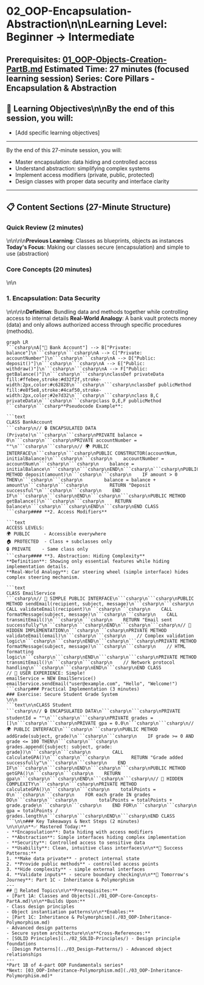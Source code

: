 # 02_OOP-Encapsulation-Abstraction\n\n**Learning Level**: Beginner → Intermediate
**Prerequisites**: [01_OOP-Objects-Creation-PartB.md](01_OOP-Objects-Creation-PartB.md)
**Estimated Time**: 27 minutes (focused learning session)
**Series**: Core Pillars - Encapsulation & Abstraction
---
## 🎯 Learning Objectives\n\nBy the end of this session, you will:
- [Add specific learning objectives]
---
By the end of this 27-minute session, you will:
- Master encapsulation: data hiding and controlled access
- Understand abstraction: simplifying complex systems
- Implement access modifiers (private, public, protected)
- Design classes with proper data security and interface clarity
---
## 📋 Content Sections (27-Minute Structure)
### Quick Review (2 minutes)\n\n\n\n**Previous Learning**: Classes as blueprints, objects as instances
**Today's Focus**: Making our classes secure (encapsulation) and simple to use (abstraction)
### Core Concepts (20 minutes)\n\n
### **1. Encapsulation: Data Security**\n\n\n\n**Definition**: Bundling data and methods together while controlling access to internal details
**Real-World Analogy**: A bank vault protects money (data) and only allows authorized access through specific procedures (methods).
```mermaid
graph LR
```csharp\nA["🏦 Bank Account"] --> B["Private: balance"]\n```csharp\n```csharp\nA --> C["Private: accountNumber"]\n```csharp\n```csharp\nA --> D["Public: deposit()"]\n```csharp\n```csharp\nA --> E["Public: withdraw()"]\n```csharp\n```csharp\nA --> F["Public: getBalance()"]\n```csharp\n```csharp\nclassDef privateData fill:#ffebee,stroke:#d32f2f,stroke-width:2px,color:#c62828\n```csharp\n```csharp\nclassDef publicMethod fill:#e8f5e8,stroke:#4caf50,stroke-width:2px,color:#2e7d32\n```csharp\n```csharp\nclass B,C privateData\n```csharp\n```csharpclass D,E,F publicMethod```csharp\n```csharp**Pseudocode Example**:
```text
CLASS BankAccount
```csharp\n// 🔒 ENCAPSULATED DATA (Private)\n```csharp\n```csharp\nPRIVATE balance = 0\n```csharp\n```csharp\nPRIVATE accountNumber = ""\n```csharp\n```csharp\n// 🌍 PUBLIC INTERFACE\n```csharp\n```csharp\nPUBLIC CONSTRUCTOR(accountNum, initialBalance)\n```csharp\n```csharp\n    accountNumber = accountNum\n```csharp\n```csharp\n    balance = initialBalance\n```csharp\n```csharp\nEND\n```csharp\n```csharp\nPUBLIC METHOD deposit(amount)\n```csharp\n```csharp\n    IF amount > 0 THEN\n```csharp\n```csharp\n        balance = balance + amount\n```csharp\n```csharp\n        RETURN "Deposit successful"\n```csharp\n```csharp\n    END IF\n```csharp\n```csharp\nEND\n```csharp\n```csharp\nPUBLIC METHOD getBalance()\n```csharp\n```csharp\n    RETURN balance\n```csharp\n```csharp\nEND\n```csharp\nEND CLASS
```csharp#### **2. Access Modifiers**
```text
ACCESS LEVELS:
🌍 PUBLIC     - Accessible everywhere
🏠 PROTECTED  - Class + subclasses only
🔒 PRIVATE    - Same class only
```csharp#### **3. Abstraction: Hiding Complexity**
**Definition**: Showing only essential features while hiding implementation details.
**Real-World Analogy**: Car steering wheel (simple interface) hides complex steering mechanism.
```text
CLASS EmailService
```csharp\n// 🎯 SIMPLE PUBLIC INTERFACE\n```csharp\n```csharp\nPUBLIC METHOD sendEmail(recipient, subject, message)\n```csharp\n```csharp\n    CALL validateEmail(recipient)\n```csharp\n```csharp\n    CALL formatMessage(subject, message)\n```csharp\n```csharp\n    CALL transmitEmail()\n```csharp\n```csharp\n    RETURN "Email sent successfully"\n```csharp\n```csharp\nEND\n```csharp\n```csharp\n// 🔧 HIDDEN IMPLEMENTATION\n```csharp\n```csharp\nPRIVATE METHOD validateEmail(email)\n```csharp\n```csharp\n    // Complex validation logic\n```csharp\n```csharp\nEND\n```csharp\n```csharp\nPRIVATE METHOD formatMessage(subject, message)\n```csharp\n```csharp\n    // HTML formatting logic\n```csharp\n```csharp\nEND\n```csharp\n```csharp\nPRIVATE METHOD transmitEmail()\n```csharp\n```csharp\n    // Network protocol handling\n```csharp\n```csharp\nEND\n```csharp\nEND CLASS
// 🎯 USER EXPERIENCE: Simple!
emailService = NEW EmailService()
emailService.sendEmail("user@example.com", "Hello", "Welcome!")
```csharp### Practical Implementation (3 minutes)
### Exercise: Secure Student Grade System\n\n```text\n\nCLASS Student
```csharp\n// 🔒 ENCAPSULATED DATA\n```csharp\n```csharp\nPRIVATE studentId = ""\n```csharp\n```csharp\nPRIVATE grades = []\n```csharp\n```csharp\nPRIVATE gpa = 0.0\n```csharp\n```csharp\n// 🌍 PUBLIC INTERFACE\n```csharp\n```csharp\nPUBLIC METHOD addGrade(subject, grade)\n```csharp\n```csharp\n    IF grade >= 0 AND grade <= 100 THEN\n```csharp\n```csharp\n        grades.append({subject: subject, grade: grade})\n```csharp\n```csharp\n        CALL calculateGPA()\n```csharp\n```csharp\n        RETURN "Grade added successfully"\n```csharp\n```csharp\n    END IF\n```csharp\n```csharp\nEND\n```csharp\n```csharp\nPUBLIC METHOD getGPA()\n```csharp\n```csharp\n    RETURN gpa\n```csharp\n```csharp\nEND\n```csharp\n```csharp\n// 🔧 HIDDEN COMPLEXITY\n```csharp\n```csharp\nPRIVATE METHOD calculateGPA()\n```csharp\n```csharp\n    totalPoints = 0\n```csharp\n```csharp\n    FOR each grade IN grades DO\n```csharp\n```csharp\n        totalPoints = totalPoints + grade.grade\n```csharp\n```csharp\n    END FOR\n```csharp\n```csharp\n    gpa = totalPoints / grades.length\n```csharp\n```csharp\nEND\n```csharp\nEND CLASS
```\n\n### Key Takeaways & Next Steps (2 minutes)\n\n\n\n**✅ Mastered Today:**
- **Encapsulation**: Data hiding with access modifiers
- **Abstraction**: Simple interfaces hiding complex implementation
- **Security**: Controlled access to sensitive data
- **Usability**: Clean, intuitive class interfaces\n\n**🎯 Success Patterns:**
1. **Make data private** - protect internal state
2. **Provide public methods** - controlled access points
3. **Hide complexity** - simple external interfaces
4. **Validate inputs** - secure boundary checking\n\n**🚀 Tomorrow's Journey**: Part 1C - Inheritance & Polymorphism
---
## 🔗 Related Topics\n\n**Prerequisites:**
- [Part 1A: Classes and Objects](./01_OOP-Core-Concepts-PartA.md)\n\n**Builds Upon:**
- Class design principles
- Object instantiation patterns\n\n**Enables:**
- [Part 1C: Inheritance & Polymorphism](./03_OOP-Inheritance-Polymorphism.md)
- Advanced design patterns
- Secure system architecture\n\n**Cross-References:**
- [SOLID Principles](../02_SOLID-Principles/) - Design principle foundations
- [Design Patterns](../03_Design-Patterns/) - Advanced object relationships
---
*Part 1B of 4-part OOP Fundamentals series*
*Next: [03_OOP-Inheritance-Polymorphism.md](./03_OOP-Inheritance-Polymorphism.md)*